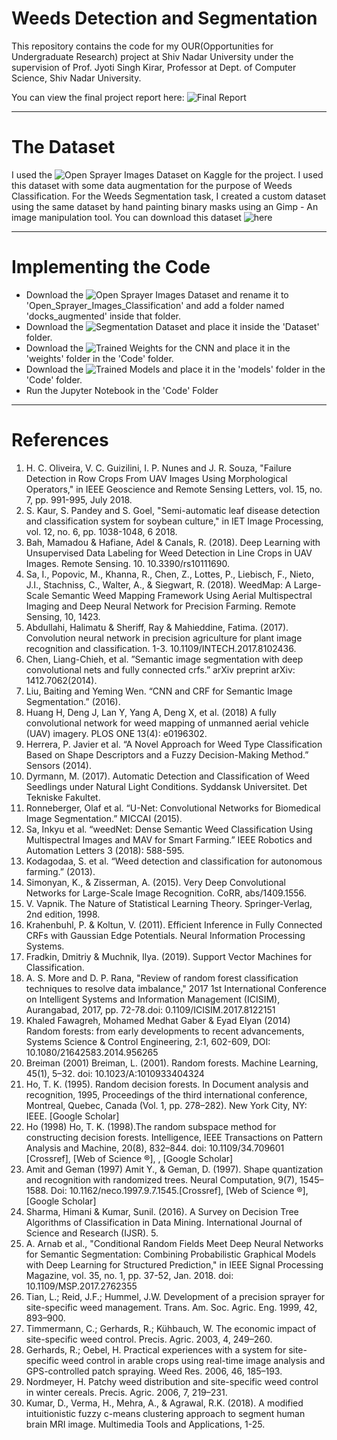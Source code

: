 # Weeds Detection and Segmentation
This repository contains the code for my OUR(Opportunities for Undergraduate Research) project at Shiv Nadar University under the supervision of Prof. Jyoti Singh Kirar, Professor at Dept. of Computer Science, Shiv Nadar University. 

You can view the final project report here: ![Final Report](https://docs.google.com/document/d/1yffPnYz8fYgYJVYeD-dMnylnXalV5GknPbtPAAnE6ro/edit#heading=h.nj23sjpj5u97)

---

# The Dataset
I used the ![Open Sprayer Images Dataset](https://www.kaggle.com/gavinarmstrong/open-sprayer-images) on Kaggle for the project. I used this dataset with some data augmentation for the purpose of Weeds Classification.
For the Weeds Segmentation task, I created a custom dataset using the same dataset by hand painting binary masks using an Gimp - An image manipulation tool. You can download this dataset ![here](https://drive.google.com/open?id=1vbw6itGLk59haxVBjNlXsnOmAbbwlAZy)

---

# Implementing the Code

* Download the ![Open Sprayer Images Dataset](https://www.kaggle.com/gavinarmstrong/open-sprayer-images) and rename it to 'Open_Sprayer_Images_Classification' and add a folder named 'docks_augmented' inside that folder.
* Download the ![Segmentation Dataset](https://drive.google.com/open?id=1vbw6itGLk59haxVBjNlXsnOmAbbwlAZy) and place it inside the 'Dataset' folder.
* Download the ![Trained Weights](https://drive.google.com/open?id=1tjwl0oQxIAkUF_08Qa37WDA3Dc1HtV7x) for the CNN and place it in the 'weights' folder in the 'Code' folder.
* Download the ![Trained Models](https://drive.google.com/open?id=142H87gEpVTG3RgJWGKnstCG5531xDoCF) and place it in the 'models' folder in the 'Code' folder.
* Run the Jupyter Notebook in the 'Code' Folder

---

# References
1. H. C. Oliveira, V. C. Guizilini, I. P. Nunes and J. R. Souza, "Failure Detection in Row Crops From UAV Images Using Morphological Operators," in IEEE Geoscience and Remote Sensing Letters, vol. 15, no. 7, pp. 991-995, July 2018.
2. S. Kaur, S. Pandey and S. Goel, "Semi-automatic leaf disease detection and classification system for soybean culture," in IET Image Processing, vol. 12, no. 6, pp. 1038-1048, 6 2018.
3. Bah, Mamadou & Hafiane, Adel & Canals, R. (2018). Deep Learning with Unsupervised Data Labeling for Weed Detection in Line Crops in UAV Images. Remote Sensing. 10. 10.3390/rs10111690. 
4. Sa, I., Popovic, M., Khanna, R., Chen, Z., Lottes, P., Liebisch, F., Nieto, J.I., Stachniss, C., Walter, A., & Siegwart, R. (2018). WeedMap: A Large-Scale Semantic Weed Mapping Framework Using Aerial Multispectral Imaging and Deep Neural Network for Precision Farming. Remote Sensing, 10, 1423.
5. Abdullahi, Halimatu & Sheriff, Ray & Mahieddine, Fatima. (2017). Convolution neural network in precision agriculture for plant image recognition and classification. 1-3. 10.1109/INTECH.2017.8102436. 
6. Chen, Liang-Chieh, et al. ”Semantic image segmentation with deep convolutional nets and fully connected crfs.” arXiv preprint arXiv: 1412.7062(2014).
7. Liu, Baiting and Yeming Wen. “CNN and CRF for Semantic Image Segmentation.” (2016).
8. Huang H, Deng J, Lan Y, Yang A, Deng X, et al. (2018) A fully convolutional network for weed mapping of unmanned aerial vehicle (UAV) imagery. PLOS ONE 13(4): e0196302. 
9. Herrera, P. Javier et al. “A Novel Approach for Weed Type Classification Based on Shape Descriptors and a Fuzzy Decision-Making Method.” Sensors (2014).
10. Dyrmann, M. (2017). Automatic Detection and Classification of Weed Seedlings under Natural Light Conditions. Syddansk Universitet. Det Tekniske Fakultet.
11. Ronneberger, Olaf et al. “U-Net: Convolutional Networks for Biomedical Image Segmentation.” MICCAI (2015).
12. Sa, Inkyu et al. “weedNet: Dense Semantic Weed Classification Using Multispectral Images and MAV for Smart Farming.” IEEE Robotics and Automation Letters 3 (2018): 588-595.
13. Kodagodaa, S. et al. “Weed detection and classification for autonomous farming.” (2013).
14. Simonyan, K., & Zisserman, A. (2015). Very Deep Convolutional Networks for Large-Scale Image Recognition. CoRR, abs/1409.1556.
15. V. Vapnik. The Nature of Statistical Learning Theory. Springer-Verlag, 2nd edition, 1998.
16. Krahenbuhl, P. & Koltun, V. (2011). Efficient Inference in Fully Connected CRFs with Gaussian Edge Potentials. Neural Information Processing Systems. 
17. Fradkin, Dmitriy & Muchnik, Ilya. (2019). Support Vector Machines for Classification. 
18. A. S. More and D. P. Rana, "Review of random forest classification techniques to resolve data imbalance," 2017 1st International Conference on Intelligent Systems and Information Management (ICISIM), Aurangabad, 2017, pp. 72-78.doi: 0.1109/ICISIM.2017.8122151
19. Khaled Fawagreh, Mohamed Medhat Gaber & Eyad Elyan (2014) Random forests: from early developments to recent advancements, Systems Science & Control Engineering, 2:1, 602-609, DOI: 10.1080/21642583.2014.956265
20. Breiman (2001) Breiman, L. (2001). Random forests. Machine Learning, 45(1), 5–32. doi: 10.1023/A:1010933404324
21. Ho, T. K. (1995). Random decision forests. In Document analysis and recognition, 1995, Proceedings of the third international conference, Montreal, Quebec, Canada (Vol. 1, pp. 278–282). New York City, NY: IEEE. [Google Scholar]
22. Ho (1998) Ho, T. K. (1998).The random subspace method for constructing decision forests. Intelligence, IEEE Transactions on Pattern Analysis and Machine, 20(8), 832–844. doi: 10.1109/34.709601 [Crossref], [Web of Science ®], , [Google Scholar] 
23. Amit and Geman (1997) Amit Y., & Geman, D. (1997). Shape quantization and recognition with randomized trees. Neural Computation, 9(7), 1545–1588. Doi: 10.1162/neco.1997.9.7.1545.[Crossref], [Web of Science ®], [Google Scholar]
24. Sharma, Himani & Kumar, Sunil. (2016). A Survey on Decision Tree Algorithms of Classification in Data Mining. International Journal of Science and Research (IJSR). 5.
25. A. Arnab et al., "Conditional Random Fields Meet Deep Neural Networks for Semantic Segmentation: Combining Probabilistic Graphical Models with Deep Learning for Structured Prediction," in IEEE Signal Processing Magazine, vol. 35, no. 1, pp. 37-52, Jan. 2018. doi: 10.1109/MSP.2017.2762355
26. Tian, L.; Reid, J.F.; Hummel, J.W. Development of a precision sprayer for site-specific weed management. Trans. Am. Soc. Agric. Eng. 1999, 42, 893–900.
27. Timmermann, C.; Gerhards, R.; Kühbauch, W. The economic impact of site-specific weed control. Precis. Agric. 2003, 4, 249–260.
28. Gerhards, R.; Oebel, H. Practical experiences with a system for site-specific weed control in arable crops using real-time image analysis and GPS-controlled patch spraying. Weed Res. 2006, 46, 185–193.
29. Nordmeyer, H. Patchy weed distribution and site-specific weed control in winter cereals. Precis. Agric. 2006, 7, 219–231.
30. Kumar, D., Verma, H., Mehra, A., & Agrawal, R.K. (2018). A modified intuitionistic fuzzy c-means clustering approach to segment human brain MRI image. Multimedia Tools and Applications, 1-25.

